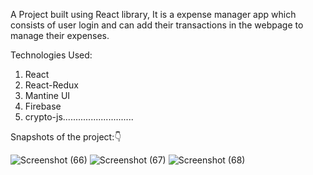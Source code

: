 A Project built using React library,
It is a expense manager app which consists of user login and can add their transactions in the webpage to manage their expenses.

Technologies Used:
1) React
2) React-Redux
3) Mantine UI
4) Firebase
5) crypto-js............................

Snapshots of the project:👇

![Screenshot (66)](https://user-images.githubusercontent.com/112298797/233427733-66a9a441-a5e5-4563-a7eb-341084e1a8d8.png)
![Screenshot (67)](https://user-images.githubusercontent.com/112298797/233427714-a81b22f8-7d91-41eb-8f47-6a4ccb9188c5.png)
![Screenshot (68)](https://user-images.githubusercontent.com/112298797/233427723-a48a2885-42ef-4a2c-b585-2a1af102244a.png)

